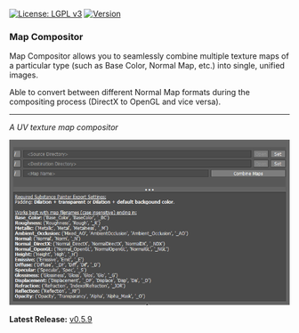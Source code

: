 [![License: LGPL v3](https://img.shields.io/badge/License-LGPL%20v3-blue.svg)](https://www.gnu.org/licenses/lgpl-3.0.en.html)
[![Version](https://img.shields.io/badge/Version-0.5.16-brightgreen.svg)](https://github.com/m3trik/map-compositor/releases/tag/v0.5.8)

### Map Compositor

Map Compositor allows you to seamlessly combine multiple texture maps of a particular type (such as Base Color, Normal Map, etc.) into single, unified images.

Able to convert between different Normal Map formats during the compositing process (DirectX to OpenGL and vice versa).

---
<!-- short_description_start -->
*A UV texture map compositor*
<!-- short_description_end -->

![Map Compositor Demo](https://raw.githubusercontent.com/m3trik/map_compositor/master/docs/map_compositor_demo.png)

**Latest Release:** [v0.5.9](https://github.com/m3trik/map_compositor/releases/tag/v0.5.9)
